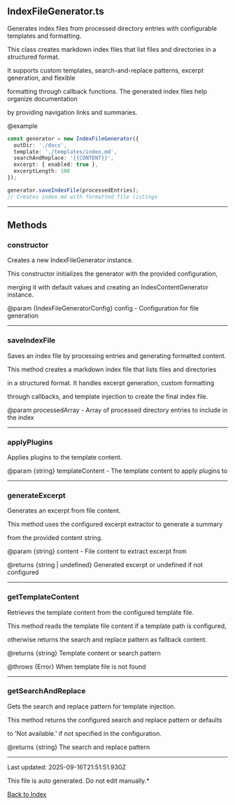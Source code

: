 ## IndexFileGenerator.ts





 Generates index files from processed directory entries with configurable templates and formatting.



 This class creates markdown index files that list files and directories in a structured format.

 It supports custom templates, search-and-replace patterns, excerpt generation, and flexible

 formatting through callback functions. The generated index files help organize documentation

 by providing navigation links and summaries.



 @example

 ```typescript
 const generator = new IndexFileGenerator({
   outDir: './docs',
   template: './templates/index.md',
   searchAndReplace: '{{CONTENT}}',
   excerpt: { enabled: true },
   excerptLength: 100
 });

 generator.saveIndexFile(processedEntries);
 // Creates index.md with formatted file listings
 ```
 



---



## Methods



### **constructor**

 Creates a new IndexFileGenerator instance.



 This constructor initializes the generator with the provided configuration,

 merging it with default values and creating an IndexContentGenerator instance.



 @param {IndexFileGeneratorConfig} config - Configuration for file generation

 



---



### **saveIndexFile**

 Saves an index file by processing entries and generating formatted content.



 This method creates a markdown index file that lists files and directories

 in a structured format. It handles excerpt generation, custom formatting

 through callbacks, and template injection to create the final index file.



 @param processedArray - Array of processed directory entries to include in the index

 



---



### **applyPlugins**

 Applies plugins to the template content.



 @param {string} templateContent - The template content to apply plugins to

 



---



### **generateExcerpt**

 Generates an excerpt from file content.



 This method uses the configured excerpt extractor to generate a summary

 from the provided content string.



 @param {string} content - File content to extract excerpt from

 @returns {string | undefined} Generated excerpt or undefined if not configured

 



---



### **getTemplateContent**

 Retrieves the template content from the configured template file.



 This method reads the template file content if a template path is configured,

 otherwise returns the search and replace pattern as fallback content.



 @returns {string} Template content or search pattern

 @throws {Error} When template file is not found

 



---



### **getSearchAndReplace**

 Gets the search and replace pattern for template injection.



 This method returns the configured search and replace pattern or defaults

 to 'Not available.' if not specified in the configuration.



 @returns {string} The search and replace pattern

 



---



Last updated: 2025-09-16T21:51:51.930Z



This file is auto generated. Do not edit manually.*



[Back to Index](./index.md)